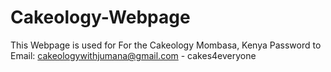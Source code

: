 # Cakeology-Webpage
This Webpage is used for For the Cakeology Mombasa, Kenya
Password to Email:
cakeologywithjumana@gmail.com - cakes4everyone
